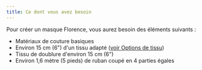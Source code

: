 ```yaml
---
title: Ce dont vous avez besoin
---
```


Pour créer un masque Florence, vous aurez besoin des éléments suivants :

- Matériaux de couture basiques
- Environ 15 cm (6") d'un tissu adapté ([voir Options de tissu](/docs/patterns/florence/fabric/))
- Tissu de doublure d'environ 15 cm (6")
- Environ 1,6 mètre (5 pieds) de ruban coupé en 4 parties égales

